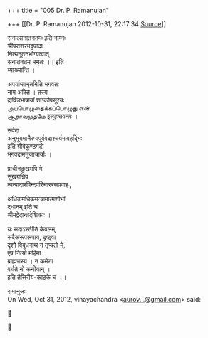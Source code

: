 +++
title = "005 Dr. P. Ramanujan"

+++
[[Dr. P. Ramanujan	2012-10-31, 22:17:34 [Source](https://groups.google.com/g/bvparishat/c/WIi0lZ004Os)]]



सनात्सनातनतमः इति नाम्नः  
श्रीपराशरभट्टपादाः  
नित्यनूतनभोग्यत्वात्  
सनातनतमः स्मृतः ।। इति  
व्याख्यान्ति ।  
  
अपर्याप्तामृतमिति भगवतः  
नाम अस्ति । तस्य  
द्राविडभाषायां शठकोपसूरयः  
அப்பொழுதைக்கப்பொழுது என்  
ஆராவமுதமே इत्युक्तवन्तः ।  
  
सर्वदा  
अनुभूयमानैरप्यपूर्ववदाश्चर्यमावहद्भिः  
इति श्रीवैकुण्ठगद्ये  
भगवद्रामनुजाचार्याः ।  
  
प्राचीनदुःखमपि मे  
सुखयन्निव  
त्वत्पादारविन्दपरिचाररसप्रवाहः,  
  
अधिकमधिकमन्यामात्मशोभां  
दधानम् इति च  
श्रीमद्वेदान्तदेशिकाः ।  
  
यः सदाऽस्तीति केवलम्,  
सदैकरूपरूपाय, दृष्ट्वा  
दृशौ विबुधनाथ न तृप्यतो मे,  
एष नित्यो महिमा  
ब्राह्मणस्य । न कर्मणा  
वर्धते नो कनीयान् ।  
इति तैत्तिरीय-काठके च ।।  

  
रामानुजः  
On Wed, Oct 31, 2012, vinayachandra \<[aurov...@gmail.com]()\> said:  
  





